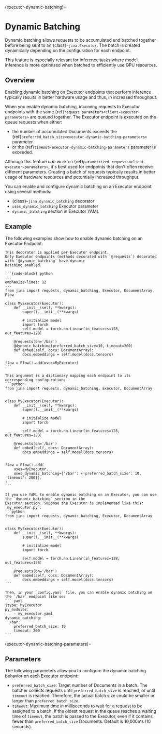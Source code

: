 (executor-dynamic-batching)=
# Dynamic Batching
Dynamic batching allows requests to be accumulated and batched together before being sent to 
an {class}`~jina.Executor`. The batch is created dynamically depending on the configuration for each endpoint.

This feature is especially relevant for inference tasks where model inference is more optimized when batched to efficiently use GPU resources.

## Overview
Enabling dynamic batching on Executor endpoints that perform inference typically results in better hardware usage and thus, in increased throughput. 

When you enable dynamic batching, incoming requests to Executor endpoints with the same {ref}`request parameters<client-executor-parameters>`
are queued together. The Executor endpoint is executed on the queue requests when either:

- the number of accumulated Documents exceeds the {ref}`preferred_batch_size<executor-dynamic-batching-parameters>` parameter
- or the {ref}`timeout<executor-dynamic-batching-parameters` parameter is exceeded.

Although this feature _can_ work on {ref}`parametrized requests<client-executor-parameters>`, it's best used for endpoints that don't often receive different parameters.
Creating a batch of requests typically results in better usage of hardware resources and potentially increased throughput.

You can enable and configure dynamic batching on an Executor endpoint using several methods:
* {class}`~jina.dynamic_batching` decorator
* `uses_dynamic_batching` Executor parameter
* `dynamic_batching` section in Executor YAML

## Example
The following examples show how to enable dynamic batching on an Executor Endpoint:

````{tab} Using dynamic_batching Decorator
This decorator is applied per Executor endpoint.
Only Executor endpoints (methods decorated with `@requests`) decorated with `@dynamic_batching` have dynamic 
batching enabled.

```{code-block} python
---
emphasize-lines: 12
---
from jina import requests, dynamic_batching, Executor, DocumentArray, Flow

class MyExecutor(Executor):
    def __init__(self, **kwargs):
        super().__init__(**kwargs)
        
        # initialize model
        import torch
        self.model = torch.nn.Linear(in_features=128, out_features=128)
    
    @requests(on='/bar')
    @dynamic_batching(preferred_batch_size=10, timeout=200)
    def embed(self, docs: DocumentArray):
        docs.embeddings = self.model(docs.tensors)

flow = Flow().add(uses=MyExecutor)
```
````

````{tab} Using uses_dynamic_batching argument
This argument is a dictionary mapping each endpoint to its corresponding configuration:
```python
from jina import requests, dynamic_batching, Executor, DocumentArray


class MyExecutor(Executor):
    def __init__(self, **kwargs):
        super().__init__(**kwargs)

        # initialize model
        import torch

        self.model = torch.nn.Linear(in_features=128, out_features=128)

    @requests(on='/bar')
    def embed(self, docs: DocumentArray):
        docs.embeddings = self.model(docs.tensors)


flow = Flow().add(
    uses=MyExecutor,
    uses_dynamic_batching={'/bar': {'preferred_batch_size': 10, 'timeout': 200}},
)
```
````

````{tab} Using YAML configuration
If you use YAML to enable dynamic batching on an Executor, you can use the `dynamic_batching` section in the 
Executor section. Suppose the Executor is implemented like this:
`my_executor.py`:
```python
from jina import requests, dynamic_batching, Executor, DocumentArray


class MyExecutor(Executor):
    def __init__(self, **kwargs):
        super().__init__(**kwargs)

        # initialize model
        import torch

        self.model = torch.nn.Linear(in_features=128, out_features=128)

    @requests(on='/bar')
    def embed(self, docs: DocumentArray):
        docs.embeddings = self.model(docs.tensors)
```

Then, in your `config.yaml` file, you can enable dynamic batching on the `/bar` endpoint like so:
``` yaml
jtype: MyExecutor
py_modules:
    - my_executor.yaml
dynamic_batching:
  /bar:
    preferred_batch_size: 10
    timeout: 200
```
````

(executor-dynamic-batching-parameters)=
## Parameters
The following parameters allow you to configure the dynamic batching behavior on each Executor endpoint:
* `preferred_batch_size`: Target number of Documents in a batch. The batcher collects requests until 
`preferred_batch_size` is reached, or until `timeout` is reached. Therefore, the actual batch size could be smaller or 
larger than `preferred_batch_size`.
* `timeout`:  Maximum time in milliseconds to wait for a request to be assigned to a batch.
If the oldest request in the queue reaches a waiting time of `timeout`, the batch is passed to the Executor, even 
if it contains fewer than `preferred_batch_size` Documents. Default is 10,000ms (10 seconds).
